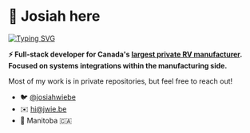 # 👋 Josiah here

[![Typing SVG](https://readme-typing-svg.herokuapp.com?color=36B65A&center=false&height=32&lines=Full+stack+web+developer;10%2B+years+developer+experience;Outdoor+living+enthusiast;Always+learning)](https://git.io/typing-svg)

**⚡ Full-stack developer for Canada's [largest private RV manufacturer](https://leisurevans.com/). Focused on systems integrations within the manufacturing side.**

Most of my work is in private repositories, but feel free to reach out!

- 🐦 [@josiahwiebe](https://twitter.com/josiahwiebe)
- ✉️ [hi@jwie.be](mailto:hi@jwie.be)
- 📍 Manitoba 🇨🇦
<!--
**josiahwiebe/josiahwiebe** is a ✨ _special_ ✨ repository because its `README.md` (this file) appears on your GitHub profile.

Here are some ideas to get you started:

- 🔭 I’m currently working on ...
- 🌱 I’m currently learning ...
- 👯 I’m looking to collaborate on ...
- 🤔 I’m looking for help with ...
- 💬 Ask me about ...
- 📫 How to reach me: ...
- 😄 Pronouns: ...
- ⚡ Fun fact: ...
-->
